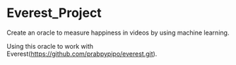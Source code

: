 # Everest_Project

Create an oracle to measure happiness in videos by using machine learning.

Using this oracle to work with Everest(https://github.com/prabpypipo/everest.git).
